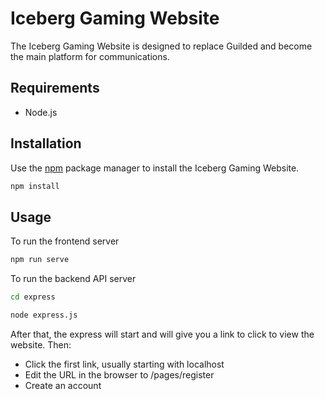 # Iceberg Gaming Website

The Iceberg Gaming Website is designed to replace Guilded and become the main platform for communications.

## Requirements
- Node.js

## Installation
Use the [npm](https://www.npmjs.com/) package manager to install the Iceberg Gaming Website.
```bash
npm install
```

## Usage
To run the frontend server
```bash
npm run serve
```
To run the backend API server
```bash
cd express
```
```bash
node express.js
```
After that, the express will start and will give you a link to click to view the website. Then:
- Click the first link, usually starting with localhost
- Edit the URL in the browser to /pages/register
- Create an account



